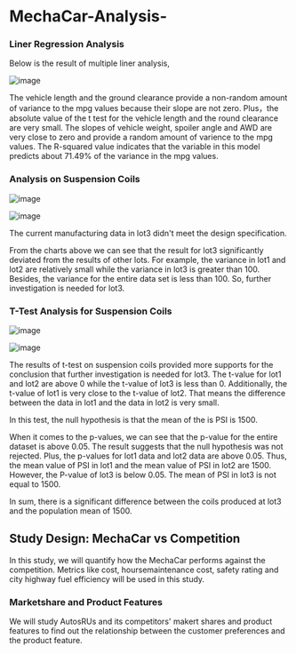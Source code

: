 # MechaCar-Analysis-

### Liner Regression Analysis 

Below is the result of multiple liner analysis, 

![image](https://user-images.githubusercontent.com/88631769/145513917-98e74c81-a6d7-4ee7-8fba-01a551c7f5fa.png)

The vehicle length and the ground clearance provide a non-random amount of variance to the mpg values because their slope are not zero. Plus，the absolute value of the t test for the vehicle length and the round clearance are very small. The slopes of vehicle weight, spoiler angle and AWD are very close to zero and provide a random amount of varience to the mpg values. The R-squared value indicates that the variable in this model predicts about 71.49% of the variance in the mpg values. 

### Analysis on Suspension Coils 

![image](https://user-images.githubusercontent.com/88631769/145519836-5be053c0-267f-4e9d-8a3d-a0a3ab5d7c10.png)

![image](https://user-images.githubusercontent.com/88631769/145519914-bdd8b7e8-4fde-4ffd-beab-ce10892d4caa.png)

The current manufacturing data in lot3 didn't meet the design specification. 

From the charts above we can see that the result for lot3 significantly deviated from the results of other lots. For example, the variance in lot1 and lot2 are relatively small while the variance in lot3 is greater than 100. Besides, the variance for the entire data set is less than 100. So, further investigation is needed for lot3. 

### T-Test Analysis for Suspension Coils 

![image](https://user-images.githubusercontent.com/88631769/145520863-3a58f471-31ce-4a36-b51d-12258d0a6526.png)

![image](https://user-images.githubusercontent.com/88631769/145520929-92666f8d-c7dd-40f8-ae5d-eabb744fc21d.png)

The results of t-test on suspension coils provided more supports for the conclusion that further investigation is needed for lot3. The t-value for lot1 and lot2 are above 0 while the t-value of lot3 is less than 0. Additionally, the t-value of lot1 is very close to the t-value of lot2. That means the difference between the data in lot1 and the data in lot2 is very small. 

In this test, the null hypothesis is that the mean of the is PSI is 1500. 

When it comes to the p-values, we can see that the p-value for the entire dataset is above 0.05. The result suggests that the null hypothesis was not rejected. Plus, the p-values for lot1 data and lot2 data are above 0.05. Thus, the mean value of PSI in lot1 and the mean value of PSI in lot2 are 1500. However, the P-value of lot3 is below 0.05. The mean of PSI in lot3 is not equal to 1500. 

In sum, there is a significant difference between the coils produced at lot3 and the population mean of 1500. 


## Study Design: MechaCar vs Competition

In this study, we will quantify how the MechaCar performs against the competition. Metrics like cost, hoursemaintenance cost, safety rating and city highway fuel efficiency will be used in this study. 

### Marketshare and Product Features

We will study  AutosRUs and its competitors' makert shares and product features to find out the relationship between the customer preferences and the product feature. 








 
